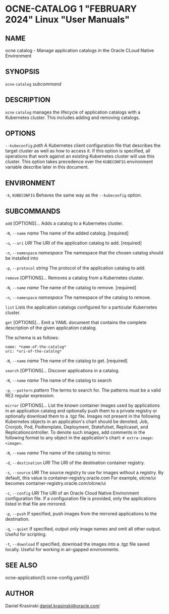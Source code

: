 OCNE-CATALOG 1 "FEBRUARY 2024" Linux "User Manuals"
===================================================

NAME
----

ocne catalog - Manage application catalogs in the Oracle CLoud Native Environment

SYNOPSIS
--------

`ocne` `catalog` *subcommand*

DESCRIPTION
-----------

`ocne` `catalog` manages the lifecycle of application catalogs with a Kubernetes
cluster.  This includes adding and removing catalogs.

OPTIONS
-------

`--kubeconfig` *path*
  A Kubernetes client configuration file that describes the target cluster as
  well as how to access it.  If this option is specified, all operations that
  work against an existing Kubernetes cluster will use this cluster.  This
  option takes precedence over the `KUBECONFIG` environment variable describe
  later in this document.

ENVIRONMENT
-----------

`-k`, `KUBECONFIG`
  Behaves the same way as the `--kubeconfig` option.

SUBCOMMANDS
-----------

`add` [OPTIONS]...
  Adds a catalog to a Kubernetes cluster.

`-N`, `--name` *name*
    The name of the added catalog. [required]

`-u`, `--uri` *URI*
    The URI of the application catalog to add. [required]

`-n`, `--namespace` *namespace*
    The namespace that the chosen catalog should be installed into

`-p`, `--protocol` *string*
    The protocol of the application catalog to add.

`remove` [OPTIONS]...
  Removes a catalog from a Kubernetes cluster.

`-N`, `--name` *name* 
    The name of the catalog to remove. [required]

`-n`, `--namespace` *namespace*
    The namespace of the catalog to remove.

`list`
  Lists the application catalogs configured for a particular Kubernetes cluster.

`get` [OPTIONS]...
  Emit a YAML document that contains the complete description of the given
  application catalog.

  The schema is as follows:
  ```
  name: *name-of-the-catalog*
  uri: *uri-of-the-catalog*
  ```
`-N`, `--name` *name*
    The name of the catalog to get. [required]

`search` [OPTIONS]...
  Discover applications in a catalog.

`-N`, `--name` *name*
    The name of the catalog to search

`-p`, `--pattern` *pattern*
    The terms to search for.  The patterns must be a valid RE2 regular
    expression.

`mirror` [OPTIONS]...
  List the known container images used by applications in an application catalog and
  optionally push them to a private registry or optionally download them to a .tgz file. Images not present in the following Kubernetes 
  objects in an application's chart should be denoted; Job, Cronjob, Pod, Podtemplate, Deployment,
  Statefulset, Replicaset, and Replicationcontroller. To denote such images, add comments in 
  the following format to any object in the application's chart: ``# extra-image: <image>``.

`-N`, `--name` *name*
    The name of the catalog to mirror.

`-d`, `--destination` *URI*
    The URI of the destination container registry.

`-s`, `--source` *URI*
    The source registry to use for images without a registry. By default, this value is container-registry.oracle.com
    For example, olcne/ui becomes container-registry.oracle.com/olcne/ui

`-c`, `--config` *URI*
    The URI of an Oracle Cloud Native Environment configuration file.
    If a configuration file is provided, only the applications listed
    in that file are mirrored.

`-p`, `--push`
    If specified, push images from the mirrored applications to the destination.

`-q`, `--quiet`
    If specified, output only image names and omit all other output. Useful for scripting.

`-t`, `--download`
    If specified, download the images into a .tgz file saved locally. Useful for working in air-gapped environments.

SEE ALSO
--------

ocne-application(1) ocne-config.yaml(5)

AUTHOR
------

Daniel Krasinski <daniel.krasinski@oracle.com>`
